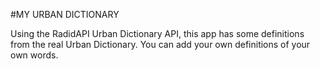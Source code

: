 #MY URBAN DICTIONARY   

Using the RadidAPI Urban Dictionary API, this app has some definitions from the real Urban Dictionary.
You can add your own definitions of your own words.


